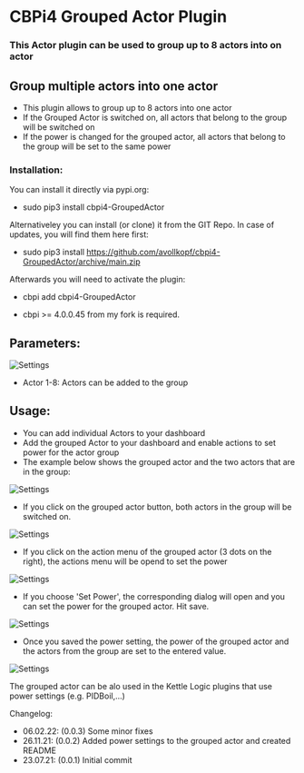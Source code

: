 # CBPi4 Grouped Actor Plugin

### This Actor plugin can be used to group up to 8 actors into on actor

## Group multiple actors into one actor
- This plugin allows to group up to 8 actors into one actor
- If the Grouped Actor is switched on, all actors that belong to the group will be switched on
- If the power is changed for the grouped actor, all actors that belong to the group will be set to the same power

### Installation:

You can install it directly via pypi.org:	
- sudo pip3 install cbpi4-GroupedActor 

Alternativeley you can install (or clone) it from the GIT Repo. In case of updates, you will find them here first:
- sudo pip3 install https://github.com/avollkopf/cbpi4-GroupedActor/archive/main.zip

Afterwards you will need to activate the plugin:
- cbpi add cbpi4-GroupedActor
	
- cbpi >= 4.0.0.45 from my fork is required. 

## Parameters:

![Settings](https://github.com/avollkopf/cbpi4-GroupedActor/blob/main/cbpi4-groupedActor-setting.png?raw=true)

- Actor 1-8: Actors can be added to the group

## Usage:

- You can add individual Actors to your dashboard
- Add the grouped Actor to your dashboard and enable actions to set power for the actor group
- The example below shows the grouped actor and the two actors that are in the group:

![Settings](https://github.com/avollkopf/cbpi4-GroupedActor/blob/main/cbpi4-actorgroup.png?raw=true)

- If you click on the grouped actor button, both actors in the group will be switched on.

![Settings](https://github.com/avollkopf/cbpi4-GroupedActor/blob/main/cbpi4-actorgroup-active.png?raw=true)

- If you click on the action menu of the grouped actor (3 dots on the right), the actions menu will be opend to set the power

![Settings](https://github.com/avollkopf/cbpi4-GroupedActor/blob/main/cbpi4-actorgroup-actionmenu.png?raw=true)

- If you choose 'Set Power', the corresponding dialog will open and you can set the power for the grouped actor. Hit save.

![Settings](https://github.com/avollkopf/cbpi4-GroupedActor/blob/main/cbpi4-setpower.png?raw=true)

- Once you saved the power setting, the power of the grouped actor and the actors from the group are set to the entered value.

![Settings](https://github.com/avollkopf/cbpi4-GroupedActor/blob/main/cbpi4-groupedActor-power.png?raw=true)

The grouped actor can be alo used in the Kettle Logic plugins that use power settings (e.g. PIDBoil,...)

Changelog:

- 06.02.22: (0.0.3) Some minor fixes 
- 26.11.21: (0.0.2) Added power settings to the grouped actor and created README
- 23.07.21: (0.0.1) Initial commit

